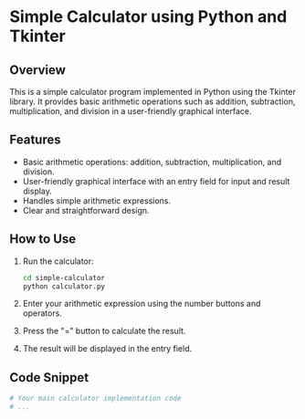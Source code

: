 # Simple Calculator using Python and Tkinter

## Overview

This is a simple calculator program implemented in Python using the Tkinter library. It provides basic arithmetic operations such as addition, subtraction, multiplication, and division in a user-friendly graphical interface.

## Features

- Basic arithmetic operations: addition, subtraction, multiplication, and division.
- User-friendly graphical interface with an entry field for input and result display.
- Handles simple arithmetic expressions.
- Clear and straightforward design.

## How to Use

1. Run the calculator:

    ```bash
    cd simple-calculator
    python calculator.py
    ```

2. Enter your arithmetic expression using the number buttons and operators.
3. Press the "=" button to calculate the result.
4. The result will be displayed in the entry field.

## Code Snippet

```python
# Your main calculator implementation code
# ...



